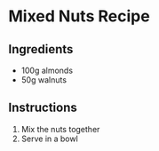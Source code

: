 # Mixed Nuts Recipe

## Ingredients
- 100g almonds
- 50g walnuts

## Instructions
1. Mix the nuts together
2. Serve in a bowl
